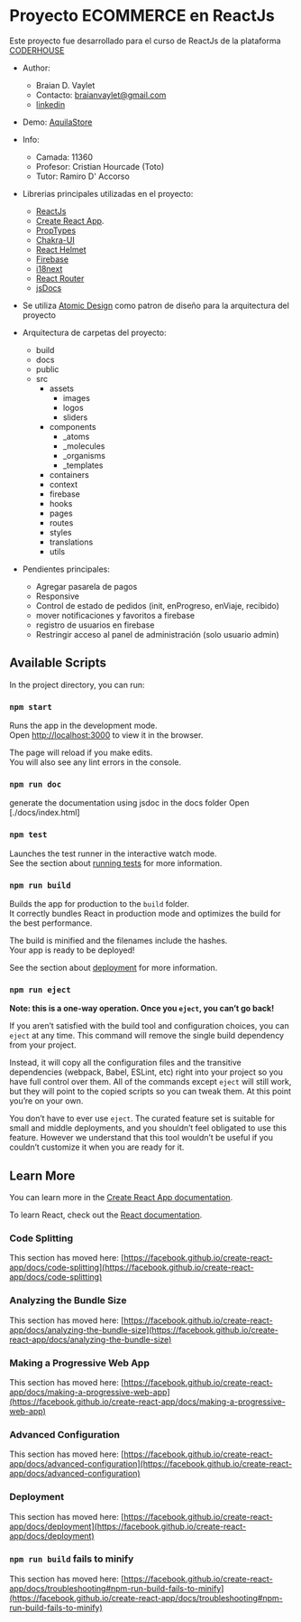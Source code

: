 # Proyecto ECOMMERCE en ReactJs

Este proyecto fue desarrollado para el curso de ReactJs de la plataforma [CODERHOUSE](https://www.coderhouse.com/)

- Author:

  - Braian D. Vaylet
  - Contacto: braianvaylet@gmail.com
  - [linkedin](https://www.linkedin.com/in/braianvaylet/)

- Demo: [AquilaStore](https://braianvaylet.github.io/coderhouse-react11360-bdv/)

- Info:

  - Camada: 11360
  - Profesor: Cristian Hourcade (Toto)
  - Tutor: Ramiro D' Accorso

- Librerias principales utilizadas en el proyecto:

  - [ReactJs](https://es.reactjs.org/)
  - [Create React App](https://github.com/facebook/create-react-app).
  - [PropTypes](https://www.npmjs.com/package/prop-types)
  - [Chakra-UI](https://chakra-ui.com/)
  - [React Helmet](https://www.npmjs.com/package/react-helmet)
  - [Firebase](https://firebase.google.com/?hl=es)
  - [i18next](https://react.i18next.com/)
  - [React Router](https://reactrouter.com/)
  - [jsDocs](https://jsdoc.app/)

- Se utiliza [Atomic Design](https://atomicdesign.bradfrost.com/) como patron de diseño para la arquitectura del proyecto

- Arquitectura de carpetas del proyecto:

  - build
  - docs
  - public
  - src
    - assets
      - images
      - logos
      - sliders
    - components
      - \_atoms
      - \_molecules
      - \_organisms
      - \_templates
    - containers
    - context
    - firebase
    - hooks
    - pages
    - routes
    - styles
    - translations
    - utils

- Pendientes principales:
  - Agregar pasarela de pagos
  - Responsive
  - Control de estado de pedidos (init, enProgreso, enViaje, recibido)
  - mover notificaciones y favoritos a firebase
  - registro de usuarios en firebase
  - Restringir acceso al panel de administración (solo usuario admin)

## Available Scripts

In the project directory, you can run:

### `npm start`

Runs the app in the development mode.\
Open [http://localhost:3000](http://localhost:3000) to view it in the browser.

The page will reload if you make edits.\
You will also see any lint errors in the console.

### `npm run doc`

generate the documentation using jsdoc in the docs folder
Open [./docs/index.html]

### `npm test`

Launches the test runner in the interactive watch mode.\
See the section about [running tests](https://facebook.github.io/create-react-app/docs/running-tests) for more information.

### `npm run build`

Builds the app for production to the `build` folder.\
It correctly bundles React in production mode and optimizes the build for the best performance.

The build is minified and the filenames include the hashes.\
Your app is ready to be deployed!

See the section about [deployment](https://facebook.github.io/create-react-app/docs/deployment) for more information.

### `npm run eject`

**Note: this is a one-way operation. Once you `eject`, you can’t go back!**

If you aren’t satisfied with the build tool and configuration choices, you can `eject` at any time. This command will remove the single build dependency from your project.

Instead, it will copy all the configuration files and the transitive dependencies (webpack, Babel, ESLint, etc) right into your project so you have full control over them. All of the commands except `eject` will still work, but they will point to the copied scripts so you can tweak them. At this point you’re on your own.

You don’t have to ever use `eject`. The curated feature set is suitable for small and middle deployments, and you shouldn’t feel obligated to use this feature. However we understand that this tool wouldn’t be useful if you couldn’t customize it when you are ready for it.

## Learn More

You can learn more in the [Create React App documentation](https://facebook.github.io/create-react-app/docs/getting-started).

To learn React, check out the [React documentation](https://reactjs.org/).

### Code Splitting

This section has moved here: [https://facebook.github.io/create-react-app/docs/code-splitting](https://facebook.github.io/create-react-app/docs/code-splitting)

### Analyzing the Bundle Size

This section has moved here: [https://facebook.github.io/create-react-app/docs/analyzing-the-bundle-size](https://facebook.github.io/create-react-app/docs/analyzing-the-bundle-size)

### Making a Progressive Web App

This section has moved here: [https://facebook.github.io/create-react-app/docs/making-a-progressive-web-app](https://facebook.github.io/create-react-app/docs/making-a-progressive-web-app)

### Advanced Configuration

This section has moved here: [https://facebook.github.io/create-react-app/docs/advanced-configuration](https://facebook.github.io/create-react-app/docs/advanced-configuration)

### Deployment

This section has moved here: [https://facebook.github.io/create-react-app/docs/deployment](https://facebook.github.io/create-react-app/docs/deployment)

### `npm run build` fails to minify

This section has moved here: [https://facebook.github.io/create-react-app/docs/troubleshooting#npm-run-build-fails-to-minify](https://facebook.github.io/create-react-app/docs/troubleshooting#npm-run-build-fails-to-minify)
